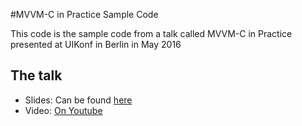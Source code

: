 #MVVM-C in Practice Sample Code

This code is the sample code from a talk called MVVM-C in Practice presented at UIKonf in Berlin in May 2016

## The talk
+ Slides: Can be found [here](https://speakerdeck.com/macdevnet/mvvm-c-in-practice)
+ Video: [On Youtube](https://www.youtube.com/watch?v=9VojuJpUuE8)



